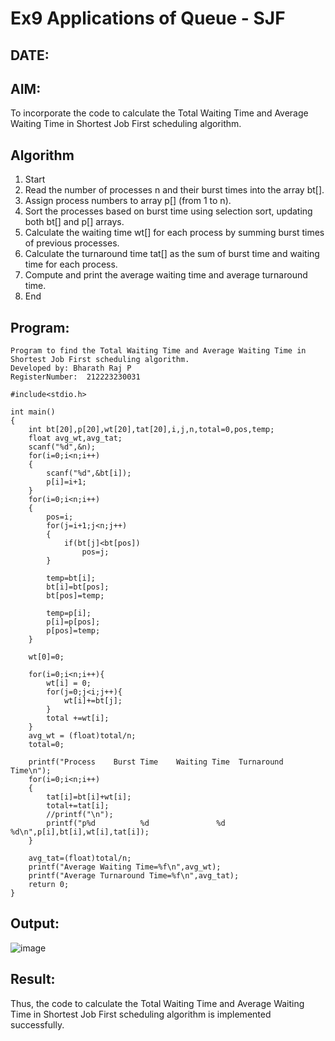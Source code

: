 # Ex9 Applications of Queue - SJF
## DATE:
## AIM:
To incorporate the code to calculate the Total Waiting Time and Average Waiting Time in Shortest Job First scheduling algorithm.
## Algorithm
1. Start 
2. Read the number of processes n and their burst times into the array bt[]. 
3. Assign process numbers to array p[] (from 1 to n). 
4. Sort the processes based on burst time using selection sort, updating both bt[] and p[] arrays. 
5. Calculate the waiting time wt[] for each process by summing burst times of previous processes. 
6. Calculate the turnaround time tat[] as the sum of burst time and waiting time for each process. 
7. Compute and print the average waiting time and average turnaround time. 
8. End

## Program:
```
Program to find the Total Waiting Time and Average Waiting Time in Shortest Job First scheduling algorithm.
Developed by: Bharath Raj P
RegisterNumber:  212223230031
```
```
#include<stdio.h>
 
int main()
{
    int bt[20],p[20],wt[20],tat[20],i,j,n,total=0,pos,temp;
    float avg_wt,avg_tat;
    scanf("%d",&n);
    for(i=0;i<n;i++)
    {
        scanf("%d",&bt[i]);
        p[i]=i+1;          
    }
    for(i=0;i<n;i++)
    {
        pos=i;
        for(j=i+1;j<n;j++)
        {
            if(bt[j]<bt[pos])
                pos=j;
        }
 
        temp=bt[i];
        bt[i]=bt[pos];
        bt[pos]=temp;
 
        temp=p[i];
        p[i]=p[pos];
        p[pos]=temp;
    }
 
    wt[0]=0;          
 
    for(i=0;i<n;i++){
        wt[i] = 0;
        for(j=0;j<i;j++){
            wt[i]+=bt[j];
        }
        total +=wt[i];
    }
    avg_wt = (float)total/n;
    total=0;
 
    printf("Process    Burst Time    Waiting Time  Turnaround Time\n");
    for(i=0;i<n;i++)
    {
        tat[i]=bt[i]+wt[i];   
        total+=tat[i];
        //printf("\n");
        printf("p%d          %d               %d             %d\n",p[i],bt[i],wt[i],tat[i]);
    }
 
    avg_tat=(float)total/n;  
    printf("Average Waiting Time=%f\n",avg_wt);
    printf("Average Turnaround Time=%f\n",avg_tat);
    return 0;
}

```
## Output:

![image](https://github.com/user-attachments/assets/8762f752-4669-4ea1-aa3f-4368525a3441)


## Result:
Thus, the code to calculate the Total Waiting Time and Average Waiting Time in Shortest Job First scheduling algorithm is implemented successfully.
